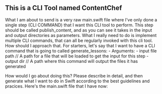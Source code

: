 ## This is a CLI Tool named ContentChef

What I am about to send is a very raw main.swift file where I've only done a single step (CLI COMMAND) that I want this CLI tool to perform. This step should be called publish_content, and as you can see it takes in the input and output directories as parameters.
What I really need to do is implement multiple CLI commands, that can all be regularly invoked with this cli tool.
How should I approach that.
For starters, let's say that I want to have a CLI command that is going to called generate_lessons:
    - Arguments:
        - input file path // A path for a file that will be loaded to get the input for this step
        - output dir // A path where this command will output the files it has generated

How would I go about doing this? Please describe in detail, and then generate what I want to do in Swift according to the best guidelines and pracices.
Here's the main.swift file that I have now:



